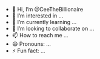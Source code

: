 - 👋 Hi, I’m @CeeTheBillionaire
- 👀 I’m interested in ...
- 🌱 I’m currently learning ...
- 💞️ I’m looking to collaborate on ...
- 📫 How to reach me ...
- 😄 Pronouns: ...
- ⚡ Fun fact: ...

<!---
CeeTheBillionaire/CeeTheBillionaire is a ✨ special ✨ repository because its `README.md` (this file) appears on your GitHub profile.
You can click the Preview link to take a look at your changes.
--->
